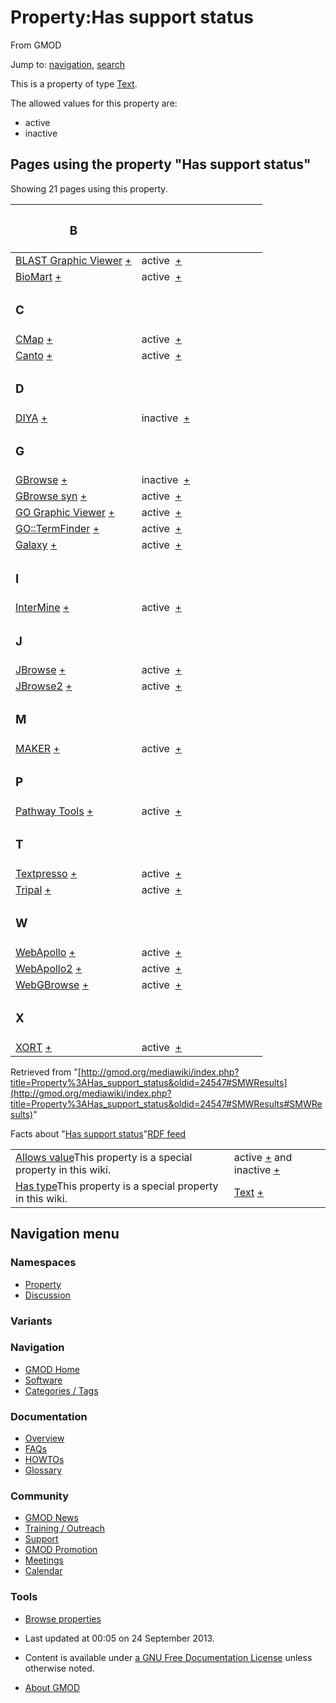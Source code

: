 <div id="mw-page-base" class="noprint">

</div>

<div id="mw-head-base" class="noprint">

</div>

<div id="content" class="mw-body" role="main">

<span id="top"></span>

<div id="mw-js-message" style="display:none;">

</div>



# <span dir="auto">Property:Has support status</span>

<div id="bodyContent">

<div id="siteSub">

From GMOD

</div>

<div id="contentSub">

</div>

<div id="jump-to-nav" class="mw-jump">

Jump to: [navigation](#mw-navigation), [search](#p-search)

</div>

<div id="mw-content-text" class="mw-content-ltr" lang="en" dir="ltr">

This is a property of type
[Text](Special%3ATypes/Text "Special%3ATypes/Text").

The allowed values for this property are:

- active
- inactive

  
<span id="SMWResults"></span>

<div id="mw-pages">

## Pages using the property "Has support status"

Showing 21 pages using this property.

<table style="width: 100%; ">
<colgroup>
<col style="width: 50%" />
<col style="width: 50%" />
</colgroup>
<thead>
<tr class="header">
<th class="smwpropname"><h3 id="b">B</h3></th>
<th></th>
</tr>
</thead>
<tbody>
<tr class="odd">
<td class="smwpropname"><a href="BLAST_Graphic_Viewer.1"
title="BLAST Graphic Viewer">BLAST Graphic Viewer</a> <span
class="smwbrowse"><a href="Special%3ABrowse/BLAST-20Graphic-20Viewer"
title="Special%3ABrowse/BLAST-20Graphic-20Viewer">+</a></span></td>
<td class="smwprops">active  <span class="smwsearch"><a
href="Special%3ASearchByProperty/Has-20support-20status/active"
title="Special%3ASearchByProperty/Has-20support-20status/active">+</a></span></td>
</tr>
<tr class="even">
<td class="smwpropname"><a href="BioMart"
title="BioMart">BioMart</a> <span class="smwbrowse"><a
href="Special%3ABrowse/BioMart"
title="Special%3ABrowse/BioMart">+</a></span></td>
<td class="smwprops">active  <span class="smwsearch"><a
href="Special%3ASearchByProperty/Has-20support-20status/active"
title="Special%3ASearchByProperty/Has-20support-20status/active">+</a></span></td>
</tr>
<tr class="odd">
<td class="smwpropname"><h3 id="c">C</h3></td>
<td></td>
</tr>
<tr class="even">
<td class="smwpropname"><a href="CMap.1" title="CMap">CMap</a> <span
class="smwbrowse"><a href="Special%3ABrowse/CMap"
title="Special%3ABrowse/CMap">+</a></span></td>
<td class="smwprops">active  <span class="smwsearch"><a
href="Special%3ASearchByProperty/Has-20support-20status/active"
title="Special%3ASearchByProperty/Has-20support-20status/active">+</a></span></td>
</tr>
<tr class="odd">
<td class="smwpropname"><a href="Canto" title="Canto">Canto</a> <span
class="smwbrowse"><a href="Special%3ABrowse/Canto"
title="Special%3ABrowse/Canto">+</a></span></td>
<td class="smwprops">active  <span class="smwsearch"><a
href="Special%3ASearchByProperty/Has-20support-20status/active"
title="Special%3ASearchByProperty/Has-20support-20status/active">+</a></span></td>
</tr>
<tr class="even">
<td class="smwpropname"><h3 id="d">D</h3></td>
<td></td>
</tr>
<tr class="odd">
<td class="smwpropname"><a href="DIYA" title="DIYA">DIYA</a> <span
class="smwbrowse"><a href="Special%3ABrowse/DIYA"
title="Special%3ABrowse/DIYA">+</a></span></td>
<td class="smwprops">inactive  <span class="smwsearch"><a
href="Special%3ASearchByProperty/Has-20support-20status/inactive"
title="Special%3ASearchByProperty/Has-20support-20status/inactive">+</a></span></td>
</tr>
<tr class="even">
<td class="smwpropname"><h3 id="g">G</h3></td>
<td></td>
</tr>
<tr class="odd">
<td class="smwpropname"><a href="GBrowse.1"
title="GBrowse">GBrowse</a> <span class="smwbrowse"><a
href="Special%3ABrowse/GBrowse"
title="Special%3ABrowse/GBrowse">+</a></span></td>
<td class="smwprops">inactive  <span class="smwsearch"><a
href="Special%3ASearchByProperty/Has-20support-20status/inactive"
title="Special%3ASearchByProperty/Has-20support-20status/inactive">+</a></span></td>
</tr>
<tr class="even">
<td class="smwpropname"><a href="GBrowse_syn.1"
title="GBrowse syn">GBrowse syn</a> <span class="smwbrowse"><a
href="Special%3ABrowse/GBrowse-20syn"
title="Special%3ABrowse/GBrowse-20syn">+</a></span></td>
<td class="smwprops">active  <span class="smwsearch"><a
href="Special%3ASearchByProperty/Has-20support-20status/active"
title="Special%3ASearchByProperty/Has-20support-20status/active">+</a></span></td>
</tr>
<tr class="odd">
<td class="smwpropname"><a href="GO_Graphic_Viewer.1"
title="GO Graphic Viewer">GO Graphic Viewer</a> <span
class="smwbrowse"><a href="Special%3ABrowse/GO-20Graphic-20Viewer"
title="Special%3ABrowse/GO-20Graphic-20Viewer">+</a></span></td>
<td class="smwprops">active  <span class="smwsearch"><a
href="Special%3ASearchByProperty/Has-20support-20status/active"
title="Special%3ASearchByProperty/Has-20support-20status/active">+</a></span></td>
</tr>
<tr class="even">
<td class="smwpropname"><a href="GO%3A%3ATermFinder.1"
title="GO::TermFinder">GO::TermFinder</a> <span class="smwbrowse"><a
href="Special%3ABrowse/GO%3A%3ATermFinder"
title="Special%3ABrowse/GO%3A%3ATermFinder">+</a></span></td>
<td class="smwprops">active  <span class="smwsearch"><a
href="Special%3ASearchByProperty/Has-20support-20status/active"
title="Special%3ASearchByProperty/Has-20support-20status/active">+</a></span></td>
</tr>
<tr class="odd">
<td class="smwpropname"><a href="Galaxy.1"
title="Galaxy">Galaxy</a> <span class="smwbrowse"><a
href="Special%3ABrowse/Galaxy"
title="Special%3ABrowse/Galaxy">+</a></span></td>
<td class="smwprops">active  <span class="smwsearch"><a
href="Special%3ASearchByProperty/Has-20support-20status/active"
title="Special%3ASearchByProperty/Has-20support-20status/active">+</a></span></td>
</tr>
<tr class="even">
<td class="smwpropname"><h3 id="i">I</h3></td>
<td></td>
</tr>
<tr class="odd">
<td class="smwpropname"><a href="InterMine"
title="InterMine">InterMine</a> <span class="smwbrowse"><a
href="Special%3ABrowse/InterMine"
title="Special%3ABrowse/InterMine">+</a></span></td>
<td class="smwprops">active  <span class="smwsearch"><a
href="Special%3ASearchByProperty/Has-20support-20status/active"
title="Special%3ASearchByProperty/Has-20support-20status/active">+</a></span></td>
</tr>
<tr class="even">
<td class="smwpropname"><h3 id="j">J</h3></td>
<td></td>
</tr>
<tr class="odd">
<td class="smwpropname"><a href="JBrowse.1"
title="JBrowse">JBrowse</a> <span class="smwbrowse"><a
href="Special%3ABrowse/JBrowse"
title="Special%3ABrowse/JBrowse">+</a></span></td>
<td class="smwprops">active  <span class="smwsearch"><a
href="Special%3ASearchByProperty/Has-20support-20status/active"
title="Special%3ASearchByProperty/Has-20support-20status/active">+</a></span></td>
</tr>
<tr class="even">
<td class="smwpropname"><a href="JBrowse2"
title="JBrowse2">JBrowse2</a> <span class="smwbrowse"><a
href="Special%3ABrowse/JBrowse2"
title="Special%3ABrowse/JBrowse2">+</a></span></td>
<td class="smwprops">active  <span class="smwsearch"><a
href="Special%3ASearchByProperty/Has-20support-20status/active"
title="Special%3ASearchByProperty/Has-20support-20status/active">+</a></span></td>
</tr>
<tr class="odd">
<td class="smwpropname"><h3 id="m">M</h3></td>
<td></td>
</tr>
<tr class="even">
<td class="smwpropname"><a href="MAKER.1" title="MAKER">MAKER</a> <span
class="smwbrowse"><a href="Special%3ABrowse/MAKER"
title="Special%3ABrowse/MAKER">+</a></span></td>
<td class="smwprops">active  <span class="smwsearch"><a
href="Special%3ASearchByProperty/Has-20support-20status/active"
title="Special%3ASearchByProperty/Has-20support-20status/active">+</a></span></td>
</tr>
<tr class="odd">
<td class="smwpropname"><h3 id="p">P</h3></td>
<td></td>
</tr>
<tr class="even">
<td class="smwpropname"><a href="Pathway_Tools.1"
title="Pathway Tools">Pathway Tools</a> <span class="smwbrowse"><a
href="Special%3ABrowse/Pathway-20Tools"
title="Special%3ABrowse/Pathway-20Tools">+</a></span></td>
<td class="smwprops">active  <span class="smwsearch"><a
href="Special%3ASearchByProperty/Has-20support-20status/active"
title="Special%3ASearchByProperty/Has-20support-20status/active">+</a></span></td>
</tr>
<tr class="odd">
<td class="smwpropname"><h3 id="t">T</h3></td>
<td></td>
</tr>
<tr class="even">
<td class="smwpropname"><a href="Textpresso"
title="Textpresso">Textpresso</a> <span class="smwbrowse"><a
href="Special%3ABrowse/Textpresso"
title="Special%3ABrowse/Textpresso">+</a></span></td>
<td class="smwprops">active  <span class="smwsearch"><a
href="Special%3ASearchByProperty/Has-20support-20status/active"
title="Special%3ASearchByProperty/Has-20support-20status/active">+</a></span></td>
</tr>
<tr class="odd">
<td class="smwpropname"><a href="Tripal.1"
title="Tripal">Tripal</a> <span class="smwbrowse"><a
href="Special%3ABrowse/Tripal"
title="Special%3ABrowse/Tripal">+</a></span></td>
<td class="smwprops">active  <span class="smwsearch"><a
href="Special%3ASearchByProperty/Has-20support-20status/active"
title="Special%3ASearchByProperty/Has-20support-20status/active">+</a></span></td>
</tr>
<tr class="even">
<td class="smwpropname"><h3 id="w">W</h3></td>
<td></td>
</tr>
<tr class="odd">
<td class="smwpropname"><a href="WebApollo.1"
title="WebApollo">WebApollo</a> <span class="smwbrowse"><a
href="Special%3ABrowse/WebApollo"
title="Special%3ABrowse/WebApollo">+</a></span></td>
<td class="smwprops">active  <span class="smwsearch"><a
href="Special%3ASearchByProperty/Has-20support-20status/active"
title="Special%3ASearchByProperty/Has-20support-20status/active">+</a></span></td>
</tr>
<tr class="even">
<td class="smwpropname"><a href="WebApollo2"
title="WebApollo2">WebApollo2</a> <span class="smwbrowse"><a
href="Special%3ABrowse/WebApollo2"
title="Special%3ABrowse/WebApollo2">+</a></span></td>
<td class="smwprops">active  <span class="smwsearch"><a
href="Special%3ASearchByProperty/Has-20support-20status/active"
title="Special%3ASearchByProperty/Has-20support-20status/active">+</a></span></td>
</tr>
<tr class="odd">
<td class="smwpropname"><a href="WebGBrowse.1"
title="WebGBrowse">WebGBrowse</a> <span class="smwbrowse"><a
href="Special%3ABrowse/WebGBrowse"
title="Special%3ABrowse/WebGBrowse">+</a></span></td>
<td class="smwprops">active  <span class="smwsearch"><a
href="Special%3ASearchByProperty/Has-20support-20status/active"
title="Special%3ASearchByProperty/Has-20support-20status/active">+</a></span></td>
</tr>
<tr class="even">
<td class="smwpropname"><h3 id="x">X</h3></td>
<td></td>
</tr>
<tr class="odd">
<td class="smwpropname"><a href="XORT.1" title="XORT">XORT</a> <span
class="smwbrowse"><a href="Special%3ABrowse/XORT"
title="Special%3ABrowse/XORT">+</a></span></td>
<td class="smwprops">active  <span class="smwsearch"><a
href="Special%3ASearchByProperty/Has-20support-20status/active"
title="Special%3ASearchByProperty/Has-20support-20status/active">+</a></span></td>
</tr>
</tbody>
</table>

</div>

</div>

<div class="printfooter">

Retrieved from
"[http://gmod.org/mediawiki/index.php?title=Property%3AHas_support_status&oldid=24547#SMWResults](http://gmod.org/mediawiki/index.php?title=Property%3AHas_support_status&oldid=24547#SMWResults#SMWResults)"

</div>

<div id="catlinks" class="catlinks catlinks-allhidden">

</div>

<div id="mw-data-after-content">

<div class="smwfact">

<span class="smwfactboxhead">Facts about
"<span class="swmfactboxheadbrowse">[Has support
status](Special%3ABrowse/Property%3AHas-20support-20status "Special%3ABrowse/Property%3AHas-20support-20status")</span>"</span><span class="smwrdflink"><span class="rdflink">[RDF
feed](http://gmod.org/wiki/Special:ExportRDF/Property%3AHas_support_status "Special:ExportRDF/Property:Has support status")</span></span>

|  |  |
|----|----|
| <span class="smw-highlighter" data-type="1" state="inline" data-title="Property"><span class="smwbuiltin">[Allows value](Property%3AAllows_value "Property:Allows value")</span><span class="smwttcontent">This property is a special property in this wiki.</span></span> | active <span class="smwsearch">[+](Special%3ASearchByProperty/Allows-20value/active "Special%3ASearchByProperty/Allows-20value/active")</span> and inactive <span class="smwsearch">[+](Special%3ASearchByProperty/Allows-20value/inactive "Special%3ASearchByProperty/Allows-20value/inactive")</span> |
| <span class="smw-highlighter" data-type="1" state="inline" data-title="Property"><span class="smwbuiltin">[Has type](Property%3AHas_type "Property:Has type")</span><span class="smwttcontent">This property is a special property in this wiki.</span></span> | [Text](Special%3ATypes/Text "Special%3ATypes/Text") <span class="smwsearch">[+](Special%3ASearchByProperty/Has-20type/Text "Special%3ASearchByProperty/Has-20type/Text")</span> |

</div>

</div>

<div class="visualClear">

</div>

</div>

</div>

<div id="mw-navigation">

## Navigation menu

<div id="mw-head">



<div id="left-navigation">

<div id="p-namespaces" class="vectorTabs" role="navigation"
aria-labelledby="p-namespaces-label">

### Namespaces

- <span id="ca-nstab-property">[Property](Property%3AHas_support_status)</span>
- <span id="ca-talk"><a
  href="http://gmod.org/mediawiki/index.php?title=Property_talk:Has_support_status&amp;action=edit&amp;redlink=1"
  accesskey="t"
  title="Discussion about the content page [t]">Discussion</a></span>

</div>

<div id="p-variants" class="vectorMenu emptyPortlet" role="navigation"
aria-labelledby="p-variants-label">

### 

### Variants[](#)

<div class="menu">

</div>

</div>

</div>





</div>

</div>

</div>

<div id="mw-panel">

<div id="p-logo" role="banner">

<a href="Main_Page"
style="background-image: url(../images/GMOD-cogs.png);"
title="Visit the main page"></a>

</div>

<div id="p-Navigation" class="portal" role="navigation"
aria-labelledby="p-Navigation-label">

### Navigation

<div class="body">

- <span id="n-GMOD-Home">[GMOD Home](Main_Page)</span>
- <span id="n-Software">[Software](GMOD_Components)</span>
- <span id="n-Categories-.2F-Tags">[Categories /
  Tags](Categories)</span>

</div>

</div>

<div id="p-Documentation" class="portal" role="navigation"
aria-labelledby="p-Documentation-label">

### Documentation

<div class="body">

- <span id="n-Overview">[Overview](Overview)</span>
- <span id="n-FAQs">[FAQs](Category%3AFAQ)</span>
- <span id="n-HOWTOs">[HOWTOs](Category%3AHOWTO)</span>
- <span id="n-Glossary">[Glossary](Glossary)</span>

</div>

</div>

<div id="p-Community" class="portal" role="navigation"
aria-labelledby="p-Community-label">

### Community

<div class="body">

- <span id="n-GMOD-News">[GMOD News](GMOD_News)</span>
- <span id="n-Training-.2F-Outreach">[Training /
  Outreach](Training_and_Outreach)</span>
- <span id="n-Support">[Support](Support)</span>
- <span id="n-GMOD-Promotion">[GMOD Promotion](GMOD_Promotion)</span>
- <span id="n-Meetings">[Meetings](Meetings)</span>
- <span id="n-Calendar">[Calendar](Calendar)</span>

</div>

</div>

<div id="p-tb" class="portal" role="navigation"
aria-labelledby="p-tb-label">

### Tools

<div class="body">


- <span id="t-smwbrowselink"><a href="Special%3ABrowse/Property%3AHas_support_status"
  rel="smw-browse">Browse properties</a></span>


</div>

</div>

</div>

</div>

<div id="footer" role="contentinfo">

- <span id="footer-info-lastmod">Last updated at 00:05 on 24 September
  2013.</span>
<!-- - <span id="footer-info-viewcount">13,838 page views.</span> -->
- <span id="footer-info-copyright">Content is available under
  <a href="http://www.gnu.org/licenses/fdl-1.3.html" class="external"
  rel="nofollow">a GNU Free Documentation License</a> unless otherwise
  noted.</span>

<!-- -->

- <span id="footer-places-about">[About
  GMOD](GMOD%3AAbout "GMOD%3AAbout")</span>

<!-- -->






</div>

